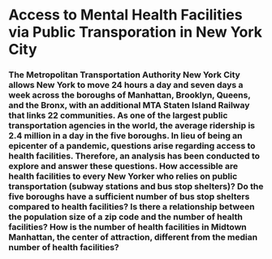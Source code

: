 # Access to Mental Health Facilities via Public Transporation in New York City

### The Metropolitan Transportation Authority New York City allows New York to move 24 hours a day and seven days a week across the boroughs of Manhattan, Brooklyn, Queens, and the Bronx, with an additional MTA Staten Island Railway that links 22 communities. As one of the largest public transportation agencies in the world, the average ridership is 2.4 million in a day in the five boroughs. In lieu of being an epicenter of a pandemic, questions arise regarding access to health facilities. Therefore, an analysis has been conducted to explore and answer these questions. How accessible are health facilities to every New Yorker who relies on public transportation (subway stations and bus stop shelters)? Do the five boroughs have a sufficient number of bus stop shelters compared to health facilities? Is there a relationship between the population size of a zip code and the number of health facilities? How is the number of health facilities in Midtown Manhattan, the center of attraction, different from the median number of health facilities?
